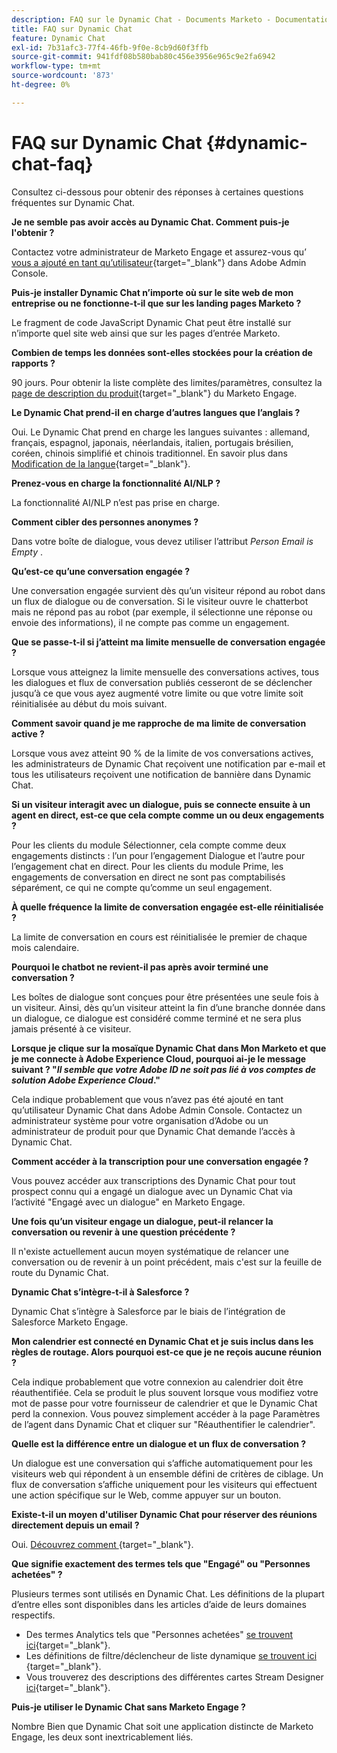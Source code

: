 ```yaml
---
description: FAQ sur le Dynamic Chat - Documents Marketo - Documentation du produit
title: FAQ sur Dynamic Chat
feature: Dynamic Chat
exl-id: 7b31afc3-77f4-46fb-9f0e-8cb9d60f3ffb
source-git-commit: 941fdf08b580bab80c456e3956e965c9e2fa6942
workflow-type: tm+mt
source-wordcount: '873'
ht-degree: 0%

---
```


# FAQ sur Dynamic Chat {#dynamic-chat-faq}

Consultez ci-dessous pour obtenir des réponses à certaines questions fréquentes sur Dynamic Chat.

**Je ne semble pas avoir accès au Dynamic Chat. Comment puis-je l&#39;obtenir ?**

Contactez votre administrateur de Marketo Engage et assurez-vous qu’ [vous a ajouté en tant qu’utilisateur](/help/marketo/product-docs/demand-generation/dynamic-chat/setup-and-configuration/add-or-remove-chat-users.md#add-a-chat-user){target="_blank"} dans Adobe Admin Console.

**Puis-je installer Dynamic Chat n’importe où sur le site web de mon entreprise ou ne fonctionne-t-il que sur les landing pages Marketo ?**

Le fragment de code JavaScript Dynamic Chat peut être installé sur n’importe quel site web ainsi que sur les pages d’entrée Marketo.

**Combien de temps les données sont-elles stockées pour la création de rapports ?**

90 jours. Pour obtenir la liste complète des limites/paramètres, consultez la [page de description du produit](https://helpx.adobe.com/legal/product-descriptions/adobe-marketo-engage---product-description.html){target="_blank"} du Marketo Engage.

**Le Dynamic Chat prend-il en charge d’autres langues que l’anglais ?**

Oui. Le Dynamic Chat prend en charge les langues suivantes : allemand, français, espagnol, japonais, néerlandais, italien, portugais brésilien, coréen, chinois simplifié et chinois traditionnel. En savoir plus dans [Modification de la langue](/help/marketo/product-docs/demand-generation/dynamic-chat/dynamic-chat-overview.md#changing-the-language){target="_blank"}.

**Prenez-vous en charge la fonctionnalité AI/NLP ?**

La fonctionnalité AI/NLP n’est pas prise en charge.

**Comment cibler des personnes anonymes ?**

Dans votre boîte de dialogue, vous devez utiliser l’attribut _Person Email is Empty_ .

**Qu’est-ce qu’une conversation engagée ?**

Une conversation engagée survient dès qu’un visiteur répond au robot dans un flux de dialogue ou de conversation. Si le visiteur ouvre le chatterbot mais ne répond pas au robot (par exemple, il sélectionne une réponse ou envoie des informations), il ne compte pas comme un engagement.

**Que se passe-t-il si j’atteint ma limite mensuelle de conversation engagée ?**

Lorsque vous atteignez la limite mensuelle des conversations actives, tous les dialogues et flux de conversation publiés cesseront de se déclencher jusqu’à ce que vous ayez augmenté votre limite ou que votre limite soit réinitialisée au début du mois suivant.

**Comment savoir quand je me rapproche de ma limite de conversation active ?**

Lorsque vous avez atteint 90 % de la limite de vos conversations actives, les administrateurs de Dynamic Chat reçoivent une notification par e-mail et tous les utilisateurs reçoivent une notification de bannière dans Dynamic Chat.

**Si un visiteur interagit avec un dialogue, puis se connecte ensuite à un agent en direct, est-ce que cela compte comme un ou deux engagements ?**

Pour les clients du module Sélectionner, cela compte comme deux engagements distincts : l’un pour l’engagement Dialogue et l’autre pour l’engagement chat en direct. Pour les clients du module Prime, les engagements de conversation en direct ne sont pas comptabilisés séparément, ce qui ne compte qu’comme un seul engagement.

**À quelle fréquence la limite de conversation engagée est-elle réinitialisée ?**

La limite de conversation en cours est réinitialisée le premier de chaque mois calendaire.

**Pourquoi le chatbot ne revient-il pas après avoir terminé une conversation ?**

Les boîtes de dialogue sont conçues pour être présentées une seule fois à un visiteur. Ainsi, dès qu’un visiteur atteint la fin d’une branche donnée dans un dialogue, ce dialogue est considéré comme terminé et ne sera plus jamais présenté à ce visiteur.

**Lorsque je clique sur la mosaïque Dynamic Chat dans Mon Marketo et que je me connecte à Adobe Experience Cloud, pourquoi ai-je le message suivant ? &quot;_Il semble que votre Adobe ID ne soit pas lié à vos comptes de solution Adobe Experience Cloud_.&quot;**

Cela indique probablement que vous n’avez pas été ajouté en tant qu’utilisateur Dynamic Chat dans Adobe Admin Console. Contactez un administrateur système pour votre organisation d’Adobe ou un administrateur de produit pour que Dynamic Chat demande l’accès à Dynamic Chat.

**Comment accéder à la transcription pour une conversation engagée ?**

Vous pouvez accéder aux transcriptions des Dynamic Chat pour tout prospect connu qui a engagé un dialogue avec un Dynamic Chat via l’activité &quot;Engagé avec un dialogue&quot; en Marketo Engage.

**Une fois qu’un visiteur engage un dialogue, peut-il relancer la conversation ou revenir à une question précédente ?**

Il n&#39;existe actuellement aucun moyen systématique de relancer une conversation ou de revenir à un point précédent, mais c&#39;est sur la feuille de route du Dynamic Chat.

**Dynamic Chat s’intègre-t-il à Salesforce ?**

Dynamic Chat s’intègre à Salesforce par le biais de l’intégration de Salesforce Marketo Engage.

**Mon calendrier est connecté en Dynamic Chat et je suis inclus dans les règles de routage. Alors pourquoi est-ce que je ne reçois aucune réunion ?**

Cela indique probablement que votre connexion au calendrier doit être réauthentifiée. Cela se produit le plus souvent lorsque vous modifiez votre mot de passe pour votre fournisseur de calendrier et que le Dynamic Chat perd la connexion. Vous pouvez simplement accéder à la page Paramètres de l’agent dans Dynamic Chat et cliquer sur &quot;Réauthentifier le calendrier&quot;.

**Quelle est la différence entre un dialogue et un flux de conversation ?**

Un dialogue est une conversation qui s’affiche automatiquement pour les visiteurs web qui répondent à un ensemble défini de critères de ciblage. Un flux de conversation s’affiche uniquement pour les visiteurs qui effectuent une action spécifique sur le Web, comme appuyer sur un bouton.

**Existe-t-il un moyen d&#39;utiliser Dynamic Chat pour réserver des réunions directement depuis un email ?**

Oui. [Découvrez comment ](https://nation.marketo.com/t5/product-blogs/using-dynamic-chat-conversational-flows-for-meeting-booking/ba-p/340936){target="_blank"}.

**Que signifie exactement des termes tels que &quot;Engagé&quot; ou &quot;Personnes achetées&quot; ?**

Plusieurs termes sont utilisés en Dynamic Chat. Les définitions de la plupart d’entre elles sont disponibles dans les articles d’aide de leurs domaines respectifs.

* Des termes Analytics tels que &quot;Personnes achetées&quot; [ se trouvent ici](/help/marketo/product-docs/demand-generation/dynamic-chat/analytics.md#definitions){target="_blank"}.
* Les définitions de filtre/déclencheur de liste dynamique [ se trouvent ici ](/help/marketo/product-docs/demand-generation/dynamic-chat/dynamic-chat-activities.md#definitions){target="_blank"}.
* Vous trouverez des descriptions des différentes cartes Stream Designer [ici](/help/marketo/product-docs/demand-generation/dynamic-chat/automated-chat/stream-designer.md#stream-designer-cards){target="_blank"}.

**Puis-je utiliser le Dynamic Chat sans Marketo Engage ?**

Nombre Bien que Dynamic Chat soit une application distincte de Marketo Engage, les deux sont inextricablement liés.
